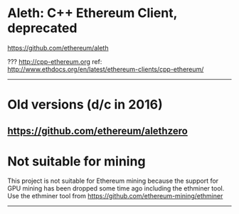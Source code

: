 # Aleth: C++ Ethereum Client, deprecated

https://github.com/ethereum/aleth

???
http://cpp-ethereum.org
ref: http://www.ethdocs.org/en/latest/ethereum-clients/cpp-ethereum/

---
# Old versions (d/c in 2016)

https://github.com/ethereum/alethzero
---
# Not suitable for mining

This project is not suitable for Ethereum mining because the support for GPU mining has been dropped some time ago including the ethminer tool. Use the ethminer tool from https://github.com/ethereum-mining/ethminer

---

